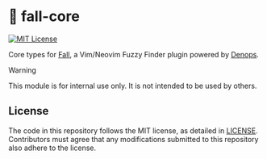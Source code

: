 # 🍂 fall-core

[![MIT License](https://img.shields.io/badge/license-MIT-blue.svg)](LICENSE)

Core types for [Fall](https://github.com/vim-fall/fall), a Vim/Neovim Fuzzy
Finder plugin powered by [Denops](https://github.com/vim-denops/denops.vim).

> [!WARNING]
>
> This module is for internal use only. It is not intended to be used by others.

## License

The code in this repository follows the MIT license, as detailed in
[LICENSE](./LICENSE). Contributors must agree that any modifications submitted
to this repository also adhere to the license.
